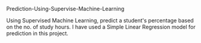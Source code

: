 Prediction-Using-Supervise-Machine-Learning

Using Supervised Machine Learning, predict a student's percentage based on the no. of study hours. I have used a Simple Linear Regression model for prediction in this project.
